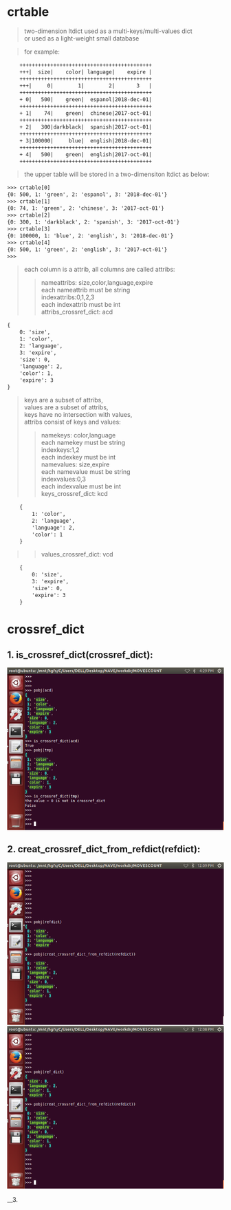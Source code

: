 # crtable
>two-dimension ltdict  used as a multi-keys/multi-values  dict  
or used as a light-weight small database  

>for example:

		+++++++++++++++++++++++++++++++++++++++++++
		+++|  size|    color| language|    expire |
		+++++++++++++++++++++++++++++++++++++++++++
		+++|     0|        1|        2|       3   |
		+++++++++++++++++++++++++++++++++++++++++++
		+ 0|   500|    green|  espanol|2018-dec-01|
		+++++++++++++++++++++++++++++++++++++++++++
		+ 1|    74|    green|  chinese|2017-oct-01|
		+++++++++++++++++++++++++++++++++++++++++++
		+ 2|   300|darkblack|  spanish|2017-oct-01|
		+++++++++++++++++++++++++++++++++++++++++++
		+ 3|100000|     blue|  english|2018-dec-01|
		+++++++++++++++++++++++++++++++++++++++++++
		+ 4|   500|    green|  english|2017-oct-01|
		+++++++++++++++++++++++++++++++++++++++++++  

>the upper  table will be stored in a two-dimensiton ltdict as below:

    >>> crtable[0]
    {0: 500, 1: 'green', 2: 'espanol', 3: '2018-dec-01'}
    >>> crtable[1]
    {0: 74, 1: 'green', 2: 'chinese', 3: '2017-oct-01'}
    >>> crtable[2]
    {0: 300, 1: 'darkblack', 2: 'spanish', 3: '2017-oct-01'}
    >>> crtable[3]
    {0: 100000, 1: 'blue', 2: 'english', 3: '2018-dec-01'}
    >>> crtable[4]
    {0: 500, 1: 'green', 2: 'english', 3: '2017-oct-01'}
    >>>
 
>each column is a attrib, all columns are called attribs:
>>nameattribs: size,color,language,expire  
each nameattrib must be string  
indexattribs:0,1,2,3  
each indexattrib must be int  
attribs\_crossref\_dict: acd  

	{
		0: 'size', 
		1: 'color', 
		2: 'language', 
		3: 'expire', 
		'size': 0, 
		'language': 2, 
		'color': 1, 
		'expire': 3
	}

>keys are a subset of attribs,    
values are a subset of attribs,  
keys have no intersection with values,  
attribs consist of keys and values:    
>>namekeys: color,language  
each namekey must be string  
indexkeys:1,2  
each indexkey must be int  
namevalues: size,expire  
each namevalue must be string  
indexvalues:0,3  
each indexvalue must be int  
keys\_crossref\_dict: kcd  

		{
			1: 'color', 
			2: 'language', 
			'language': 2, 
			'color': 1
		}

>>values\_crossref\_dict: vcd  

		{
			0: 'size', 
			3: 'expire', 
			'size': 0, 
			'expire': 3
		}  

# crossref_dict
__1. is_crossref_dict(crossref_dict):__  
--------------------------------------- 
![](Images/crtable.is_crossref_dict.png)  

__2. creat_crossref_dict_from_refdict(refdict):__
-------------------------------------------------
![](Images/crtable.creat_crossref_dict_from_refdict_1.png)
![](Images/crtable.creat_crossref_dict_from_refdict_2.png)  

__3.

